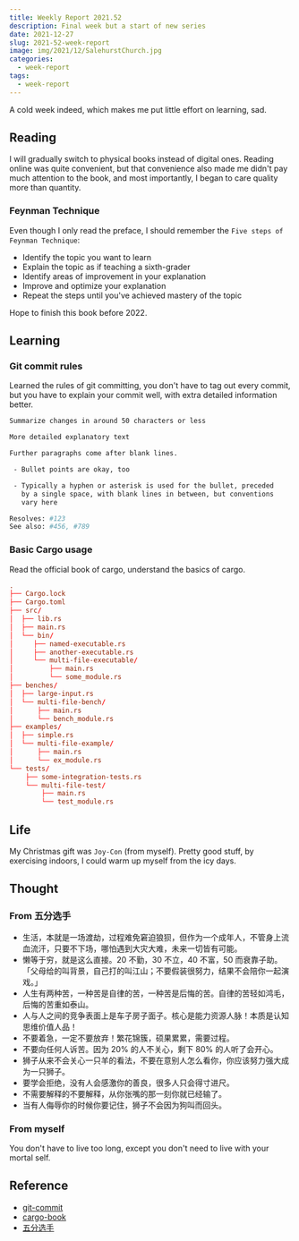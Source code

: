 ```yaml
---
title: Weekly Report 2021.52
description: Final week but a start of new series
date: 2021-12-27
slug: 2021-52-week-report
image: img/2021/12/SalehurstChurch.jpg
categories:
  - week-report
tags:
  - week-report
---
```


A cold week indeed, which makes me put little effort on learning, sad.

## Reading

I will gradually switch to physical books instead of digital ones. Reading online was quite convenient, but that convenience also made me didn't pay much attention to the book, and most importantly, I began to care quality more than quantity.

### Feynman Technique

Even though I only read the preface, I should remember the `Five steps of Feynman Technique`:

- Identify the topic you want to learn
- Explain the topic as if teaching a sixth-grader
- Identify areas of improvement in your explanation
- Improve and optimize your explanation
- Repeat the steps until you've achieved mastery of the topic

Hope to finish this book before 2022.

## Learning

### Git commit rules

Learned the rules of git committing, you don't have to tag out every commit, but you have to explain your commit well, with extra detailed information better.

```sh
Summarize changes in around 50 characters or less

More detailed explanatory text

Further paragraphs come after blank lines.

 - Bullet points are okay, too

 - Typically a hyphen or asterisk is used for the bullet, preceded
   by a single space, with blank lines in between, but conventions
   vary here

Resolves: #123
See also: #456, #789
```

### Basic Cargo usage

Read the official book of cargo, understand the basics of cargo.

```toml
.
├── Cargo.lock
├── Cargo.toml
├── src/
│  ├── lib.rs
│  ├── main.rs
│  └── bin/
│     ├── named-executable.rs
│     ├── another-executable.rs
│     └── multi-file-executable/
│         ├── main.rs
│         └── some_module.rs
├── benches/
│  ├── large-input.rs
│  └── multi-file-bench/
│      ├── main.rs
│      └── bench_module.rs
├── examples/
│  ├── simple.rs
│  └── multi-file-example/
│      ├── main.rs
│      └── ex_module.rs
└── tests/
    ├── some-integration-tests.rs
    └── multi-file-test/
        ├── main.rs
        └── test_module.rs
```

## Life

My Christmas gift was `Joy-Con` (from myself). Pretty good stuff, by exercising indoors, I could warm up myself from the icy days.

## Thought

### From 五分选手

- 生活，本就是一场渡劫，过程难免窘迫狼狈，但作为一个成年人，不管身上流血流汗，只要不下场，哪怕遇到大灾大难，未来一切皆有可能。
- 懒等于穷，就是这么直接。20 不勤，30 不立，40 不富，50 而衰靠子助。「父母给的叫背景，自己打的叫江山；不要假装很努力，结果不会陪你一起演戏。」
- 人生有两种苦，一种苦是自律的苦，一种苦是后悔的苦。自律的苦轻如鸿毛，后悔的苦重如泰山。
- 人与人之间的竞争表面上是车子房子面子。核心是能力资源人脉！本质是认知思维价值人品！
- 不要着急，一定不要放弃！繁花锦簇，硕果累累，需要过程。
- 不要向任何人诉苦。因为 20% 的人不关心，剩下 80% 的人听了会开心。
- 狮子从来不会关心一只羊的看法，不要在意别人怎么看你，你应该努力强大成为一只狮子。
- 要学会拒绝，没有人会感激你的善良，很多人只会得寸进尺。
- 不需要解释的不要解释，从你张嘴的那一刻你就已经输了。
- 当有人侮辱你的时候你要记住，狮子不会因为狗叫而回头。

### From myself

You don't have to live too long, except you don't need to live with your mortal self.

## Reference

- [git-commit](https://cbea.ms/git-commit/)
- [cargo-book](https://doc.rust-lang.org/cargo/)
- [五分选手](https://mp.weixin.qq.com/s/lZzX_1pLeied7e4jkvcVJQ)
